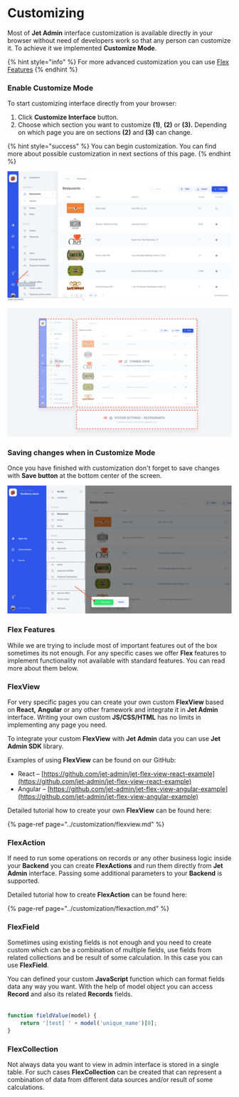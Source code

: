 # Customizing

Most of **Jet Admin** interface customization is available directly in your browser without need of developers work so that any person can customize it. To achieve it we implemented **Customize Mode**.

{% hint style="info" %}
For more advanced customization you can use [Flex Features](customizing.md#flex-features)
{% endhint %}

### Enable Customize Mode

To start customizing interface directly from your browser:

1. Click **Customize Interface** button.
2. Choose which section you want to customize **\(1\)**, **\(2\)** or **\(3\).** Depending on which page you are on sections **\(2\)** and **\(3\)** can change.

{% hint style="success" %}
You can begin customization. You can find more about possible customization in next sections of this page.
{% endhint %}

![](../.gitbook/assets/image%20%2821%29.png)

![](../.gitbook/assets/image%20%2850%29.png)

### Saving changes when in Customize Mode

Once you have finished with customization don't forget to save changes with **Save button** at the bottom center of the screen.

![](../.gitbook/assets/image%20%286%29.png)

### **Flex Features**

While we are trying to include most of important features out of the box sometimes its not enough. For any specific cases we offer **Flex** features to implement functionality not available with standard features. You can read more about them below.

### FlexView

For very specific pages you can create your own custom **FlexView** based on **React,** **Angular** or any other framework and integrate it in **Jet Admin** interface. Writing your own custom **JS/CSS/HTML** has no limits in implementing any page you need.

To integrate your custom **FlexView** with **Jet Admin** data you can use **Jet Admin SDK** library.

Examples of using **FlexView** can be found on our GitHub:

* React – [https://github.com/jet-admin/jet-flex-view-react-example](https://github.com/jet-admin/jet-flex-view-react-example)
* Angular – [https://github.com/jet-admin/jet-flex-view-angular-example](https://github.com/jet-admin/jet-flex-view-angular-example)

Detailed tutorial how to create your own **FlexView** can be found here:

{% page-ref page="../customization/flexview.md" %}

### FlexAction

If need to run some operations on records or any other business logic inside your **Backend** you can create **FlexActions** and run them directly from **Jet Admin** interface. Passing some additional parameters to your **Backend** is supported.

Detailed tutorial how to create **FlexAction** can be found here:

{% page-ref page="../customization/flexaction.md" %}

### FlexField

Sometimes using existing fields is not enough and you need to create custom which can be a combination of multiple fields, use fields from related collections and be result of some calculation. In this case you can use **FlexField**.

You can defined your custom **JavaScript** function which can format fields data any way you want. With the help of model object you can access **Record** and also its related **Records** fields.

```javascript
  
function fieldValue(model) {
    return '[test] ' + model('unique_name')[0];
}

```

### FlexCollection

Not always data you want to view in admin interface is stored in a single table. For such cases **FlexCollection** can be created that can represent a combination of data from different data sources and/or result of some calculations.



